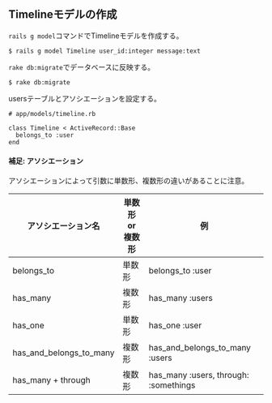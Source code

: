 ## Timelineモデルの作成

`rails g model`コマンドでTimelineモデルを作成する。

```
$ rails g model Timeline user_id:integer message:text

```

`rake db:migrate`でデータベースに反映する。

```
$ rake db:migrate
```

usersテーブルとアソシエーションを設定する。
```
# app/models/timeline.rb

class Timeline < ActiveRecord::Base
  belongs_to :user
end
```

#### 補足: アソシエーション

アソシエーションによって引数に単数形、複数形の違いがあることに注意。

アソシエーション名 | 単数形 or 複数形 | 例
-- | -- | --
belongs_to | 単数形 | belongs_to :user
has_many | 複数形 | has_many :users
has_one | 単数形 | has_one :user
has_and_belongs_to_many | 複数形 | has_and_belongs_to_many :users
has_many + through | 複数形 | has_many :users, through: :somethings
